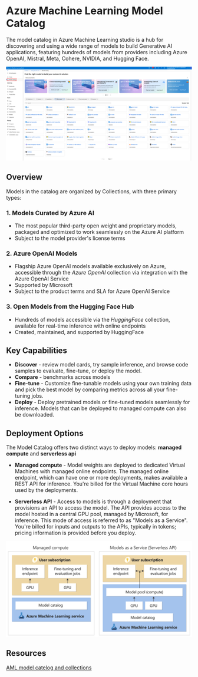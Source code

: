 # Azure Machine Learning Model Catalog

The model catalog in Azure Machine Learning studio is a hub for discovering and using a wide range of models to build Generative AI applications, featuring hundreds of models from providers including Azure OpenAI, Mistral, Meta, Cohere, NVIDIA, and Hugging Face.

![AML model catelog](../00-assets/images/aml_model_catelog.png "AML model catelog")

## Overview

Models in the catalog are organized by Collections, with three primary types:

### 1. Models Curated by Azure AI

- The most popular third-party open weight and proprietary models, packaged and optimized to work seamlessly on the Azure AI platform
- Subject to the model provider's license terms

### 2. Azure OpenAI Models

- Flagship Azure OpenAI models available exclusively on Azure, accessible through the *Azure OpenAI* collection via integration with the Azure OpenAI Service
- Supported by Microsoft
- Subject to the product terms and SLA for Azure OpenAI Service

### 3. Open Models from the Hugging Face Hub

- Hundreds of models accessible via the *HuggingFace* collection, available for real-time inference with online endpoints
- Created, maintained, and supported by HuggingFace


## Key Capabilities

- **Discover** - review model cards, try sample inference, and browse code samples to evaluate, fine-tune, or deploy the model.
- **Compare** - benchmarks across models
- **Fine-tune** - Customize fine-tunable models using your own training data and pick the best model by comparing metrics across all your fine-tuning jobs.
- **Deploy** - Deploy pretrained models or fine-tuned models seamlessly for inference. Models that can be deployed to managed compute can also be downloaded.

## Deployment Options

The Model Catalog offers two distinct ways to deploy models: **managed compute** and **serverless api**

- **Managed compute** - Model weights are deployed to dedicated Virtual Machines with managed online endpoints. The managed online endpoint, which can have one or more deployments, makes available a REST API for inference. You're billed for the Virtual Machine core hours used by the deployments.

- **Serverless API** - Access to models is through a deployment that provisions an API to access the model. The API provides access to the model hosted in a central GPU pool, managed by Microsoft, for inference. This mode of access is referred to as "Models as a Service". You're billed for inputs and outputs to the APIs, typically in tokens; pricing information is provided before you deploy.


![Model catelog compute options](../00-assets/images/aml_model_catelog_compute_options.png "Model catelog compute options")

## Resources

[AML model catelog and collections](https://learn.microsoft.com/en-us/azure/machine-learning/concept-model-catalog?view=azureml-api-2)

